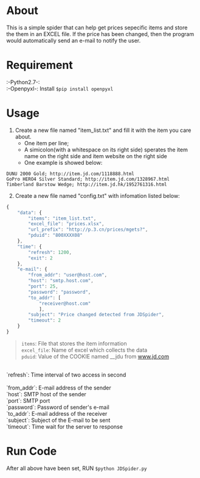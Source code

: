 About
====
This is a simple spider that can help get prices sepecific items and store<br>
the them in an EXCEL file. If the price has been changed, then the program<br>
would automatically send an e-mail to notify the user.<br>

Requirement
====
:-Python2.7-:<br>
:-Openpyxl-: Install `$pip install openpyxl`<br>

Usage
====
1. Create a new file named "item_list.txt" and fill it with the item you care about.
    * One item per line;
    * A simicolon(with a whitespace on its right side) sperates the item name on the right side and item website on the right side
    * One example is showed below:
```
DUNU 2000 Gold; http://item.jd.com/1118888.html
GoPro HERO4 Silver Standard; http://item.jd.com/1328967.html
Timberland Barstow Wedge; http://item.jd.hk/1952761316.html
```

2. Create a new file named "config.txt" with infomation listed below:
```javascript
{
    "data": {
        "items": "item_list.txt",
        "excel_file": "prices.xlsx",
        "url_prefix": "http://p.3.cn/prices/mgets?",
        "pduid": "800XXXX08"
    },
    "time": {
        "refresh": 1200,
        "exit": 2
    },
    "e-mail": {
        "from_addr": "user@host.com",
        "host": "smtp.host.com",
        "port": 25,
        "password": "password",
        "to_addr": [
            "receiver@host.com"
            ],
        "subject": "Price changed detected from JDSpider",
        "timeout": 2
    }
}
```
>`items`: File that stores the item information<br>
`excel_file`: Name of excel which collects the data<br>
`pduid`: Value of the COOKIE named __jdu from www.jd.com<br>
<br>
`refresh`: Time interval of two access in second<br>
<br>
`from_addr`: E-mail address of the sender<br>
`host`: SMTP host of the sender<br>
`port`: SMTP port<br>
`password`: Password of sender's e-mail<br>
`to_addr`: E-mail address of the receiver<br>
`subject`: Subject of the E-mail to be sent<br>
`timeout`: Time wait for the server to response<br>

Run Code
====
After all above have been set, RUN `$python JDSpider.py`
